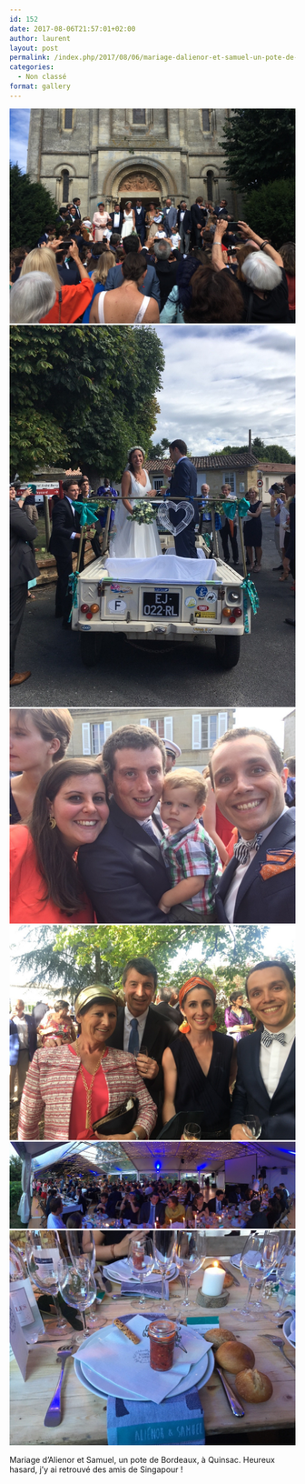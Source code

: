 ```yaml
---
id: 152
date: 2017-08-06T21:57:01+02:00
author: laurent
layout: post
permalink: /index.php/2017/08/06/mariage-dalienor-et-samuel-un-pote-de-bordeaux/
categories:
  - Non classé
format: gallery
---
```

<img src="/images/2017/08/tumblr_ouaab8L3zG1uuvt0bo1_1280.jpg" />
<img src="/images/2017/08/tumblr_ouaab8L3zG1uuvt0bo2_1280.jpg" />
<img src="/images/2017/08/tumblr_ouaab8L3zG1uuvt0bo3_1280.jpg" />
<img src="/images/2017/08/tumblr_ouaab8L3zG1uuvt0bo4_1280.jpg" />
<img src="/images/2017/08/tumblr_ouaab8L3zG1uuvt0bo5_1280.jpg" />
<img src="/images/2017/08/tumblr_ouaab8L3zG1uuvt0bo6_1280.jpg" />

Mariage d&rsquo;Alienor et Samuel, un pote de Bordeaux, à Quinsac. Heureux hasard, j&rsquo;y ai retrouvé des amis de Singapour !